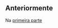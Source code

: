 ## Anteriormente

Na [primeira parte](/injecao-de-dependencia-em-scala-par)  
<!--stackedit_data:
eyJoaXN0b3J5IjpbLTUwNzY3NzQ1MywtMjA4ODc0NjYxMiwtMz
MyNDU1MzYzXX0=
-->